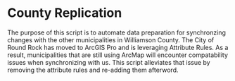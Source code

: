 # County Replication

The purpose of this script is to automate data preparation for synchronzing changes with the other municipalities in Williamson County. The City of Round Rock has moved to ArcGIS Pro and is leveraging Attribute Rules. As a result, municipalities that are still using ArcMap will encounter compatability issues when synchronizing with us. This script alleviates that issue by removing the attribute rules and re-adding them afterword.
